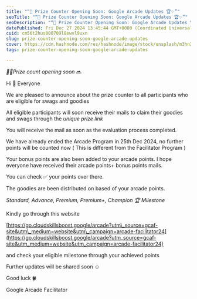 ```yaml
---
title: "“🎉 Prize Counter Opening Soon: Google Arcade Updates 🏆✨”"
seoTitle: "“🎉 Prize Counter Opening Soon: Google Arcade Updates 🏆✨”"
seoDescription: "“🎉 Prize Counter Opening Soon: Google Arcade Updates 🏆✨”"
datePublished: Fri Dec 27 2024 13:45:44 GMT+0000 (Coordinated Universal Time)
cuid: cm56t2hus000709l8ewvl9uxn
slug: prize-counter-opening-soon-google-arcade-updates
cover: https://cdn.hashnode.com/res/hashnode/image/stock/unsplash/m3hn2Kn5Bns/upload/999550b54fd1286da29d79b1c010aa2e.jpeg
tags: prize-counter-opening-soon-google-arcade-updates

---
```


*🥳💫Prize count opening soon* 🔜

Hi 👋 Everyone

We are pleased to announce about the prize counter to all participants who are eligible for swags and goodies

All eligible participants will soon receive their mails to claim their goodies and swags through the *unique prize link*

You will receive the mail as soon as the evaluation process completed.

We have already ended the Arcade Program in 25th Dec 2024, no further points will be counted now ( This is different from the Facilitator Program )

Your bonus points are also been added to your arcade points. I hope everyone have received their arcade points+ bonus points mails.

You can check ✅ your points over there.

The goodies are been distributed on based of your arcade points.

*Standard, Advance, Premium, Premium+, Champion 🏆 Milestone*

Kindly go through this website

[https://go.cloudskillsboost.google/arcade?utm\_source=gcaf-site&utm\_medium=website&utm\_campaign=arcade-facilitator24](https://go.cloudskillsboost.google/arcade?utm_source=gcaf-site&utm_medium=website&utm_campaign=arcade-facilitator24)

and check your eligible milestone through your achieved points

Further updates will be shared soon ☺️

Good luck 🍀

Google Arcade Facilitator
